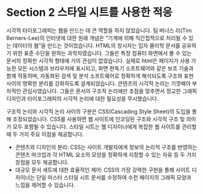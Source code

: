 # Section 2 스타일 시트를 사용한 적응

시각적 타이포그래피는 웹을 만드는 데 큰 역할을 하지 않았습니다. 팀 버너스 리(Tim Berners-Lee)의 인터넷에 대한 원래 개념은 “기계에 의해 직간접적으로 처리될 수 있는 데이터의 웹”을 만드는 것이었습니다. HTML의 창시자는 입자 물리학 문서를 공유하기 위한 표준 수단을 원하는 과학자였습니다. 그들은 특정 컴퓨터 화면에서 볼 수 있는 문서의 정확한 시각적 형태에 거의 관심이 없었습니다. 실제로 html은 페이지가 사용 가능한 모든 시스템과 브라우저에 표시되고, 화면 판독기 소프트웨어와 같은 보조 기술과 함께 작동하며, 자동화된 검색 및 분석 소프트웨어로 정확하게 해석되도록 구조와 표현 사이의 명확한 분리를 강화하도록 설계되었습니다. 콘텐츠의 시각적 논리는 기껏해야 부차적인 관심사였습니다. 그들은 문서의 구조적 논리에만 초점을 맞추면서 정교한 그래픽 디자인과 타이포그래피의 시각적 논리에 대한 필요성을 무시했습니다.

구조적 논리와 시각적 논리 사이의 구분은 CSS(Cascading Style Sheet)의 도입을 통해 조정되었습니다. CSS를 사용하면 웹 사이트에 인코딩된 구조와 시각적 구조 및 의미가 모두 포함될 수 있습니다. 스타일 시트는 웹 디자이너에게 복잡한 웹 사이트를 관리할 때 두 가지 주요 이점을 제공합니다.

- 콘텐츠와 디자인의 분리: CSS는 사이트 개발자에게 정보의 논리적 구조를 반영하는 콘텐츠 마크업과 각 HTML 요소의 모양을 정확하게 지정할 수 있는 자유 등 두 가지 장점을 모두 제공합니다.
- 대규모 문서 세트에 대한 효율적인 제어: CSS의 가장 강력한 구현을 통해 사이트 디자이너는 단일 마스터 스타일 시트 문서를 수정하여 수천 페이지의 그래픽 모양과 느낌을 제어할 수 있습니다.
